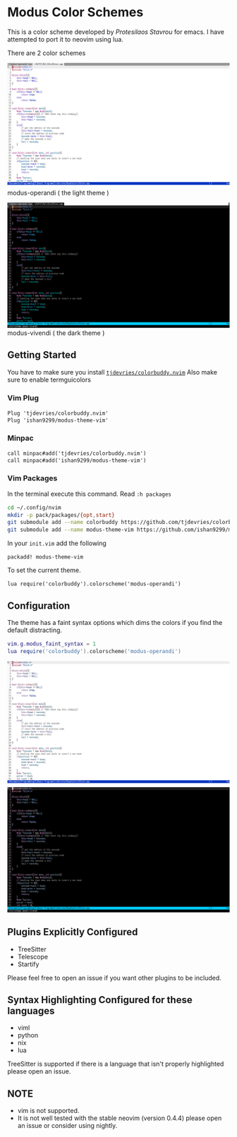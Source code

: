 Modus Color Schemes
=====================

This is a color scheme developed by *Protesilaos Stavrou* for emacs. I have attempted to port it to neovim using lua.

There are 2 color schemes

![modus-operandi](./screenshots/modus-operandi.png)
modus-operandi ( the light theme )

![modus-vivendi](./screenshots/modus-vivendi.png)
modus-vivendi ( the dark theme )

Getting Started
---------------

You have to make sure you install [`tjdevries/colorbuddy.nvim`](https://github.com/tjdevries/colorbuddy.vim)
Also make sure to enable termguicolors

### Vim Plug

```
Plug 'tjdevries/colorbuddy.nvim'
Plug 'ishan9299/modus-theme-vim'
```

### Minpac

```viml
call minpac#add('tjdevries/colorbuddy.nvim')
call minpac#add('ishan9299/modus-theme-vim')
```

### Vim Packages

In the terminal execute this command. Read `:h packages`
```sh
cd ~/.config/nvim
mkdir -p pack/packages/{opt,start}
git submodule add --name colorbuddy https://github.com/tjdevries/colorbuddy.nvim pack/packages/opt/colorbuddy.nvim
git submodule add --name modus-theme-vim https://github.com/ishan9299/modus-theme-vim pack/packages/opt/modus-theme-vim
```
In your `init.vim` add the following
```
packadd! modus-theme-vim
```

To set the current theme.
```viml
lua require('colorbuddy').colorscheme('modus-operandi')
```

Configuration
--------------
The theme has a faint syntax options which dims the colors if you find the default distracting.
```lua
vim.g.modus_faint_syntax = 1
lua require('colorbuddy').colorscheme('modus-operandi')
```
  
![modus-faint-operandi](./screenshots/modus-operandi-faint.png)
![modus-faint-vivendi](./screenshots/modus-vivendi-faint.png)

Plugins Explicitly Configured
-----------------------------
- TreeSitter
- Telescope
- Startify

Please feel free to open an issue if you want other plugins to be included.

Syntax Highlighting Configured for these languages
--------------------------------------------------
- viml
- python
- nix
- lua

TreeSitter is supported if there is a language that isn't properly highlighted please open an issue.

## NOTE
- vim is not supported.
- It is not well tested with the stable neovim (version 0.4.4) please open an issue or consider using nightly.

